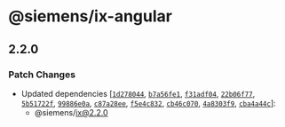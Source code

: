 # @siemens/ix-angular

## 2.2.0

### Patch Changes

- Updated dependencies [[`1d278044`](https://github.com/siemens/ix/commit/1d278044d30efdb12dc1f46187327e435d652a40), [`b7a56fe1`](https://github.com/siemens/ix/commit/b7a56fe19fdc0d0a233435561424ef96a5424c2c), [`f31adf04`](https://github.com/siemens/ix/commit/f31adf04fd9f400e5caa29a90e82e1fb32d00cc8), [`22b06f77`](https://github.com/siemens/ix/commit/22b06f77d9ff98ff96a90ca1d13b53523ac102d2), [`5b51722f`](https://github.com/siemens/ix/commit/5b51722f58a5de6a29696eb585c166d98ee9331b), [`99886e0a`](https://github.com/siemens/ix/commit/99886e0a5ff84391c9e99e07a30bd4999e894125), [`c87a28ee`](https://github.com/siemens/ix/commit/c87a28eede47152b5cb6b7529aa436966129e0b0), [`f5e4c832`](https://github.com/siemens/ix/commit/f5e4c832f900e28bf072ecc411560fad94174678), [`cb46c070`](https://github.com/siemens/ix/commit/cb46c070a299bde7e7d403b0d97fbb8bfd481591), [`4a8303f9`](https://github.com/siemens/ix/commit/4a8303f9f5a89fdbb017e1efddbf1bf15ea987f4), [`cba4a44c`](https://github.com/siemens/ix/commit/cba4a44cb00b701b2b03a012fd1bfff9891e4b3d)]:
  - @siemens/ix@2.2.0
